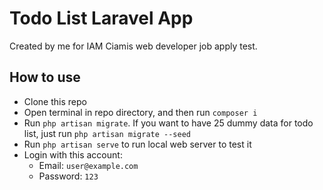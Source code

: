 # Todo List Laravel App

Created by me for IAM Ciamis web developer job apply test.

## How to use

- Clone this repo
- Open terminal in repo directory, and then run `composer i`
- Run `php artisan migrate`. If you want to have 25 dummy data for todo list, just run `php artisan migrate --seed`
- Run `php artisan serve` to run local web server to test it
- Login with this account:
  - Email: `user@example.com`
  - Password: `123`
